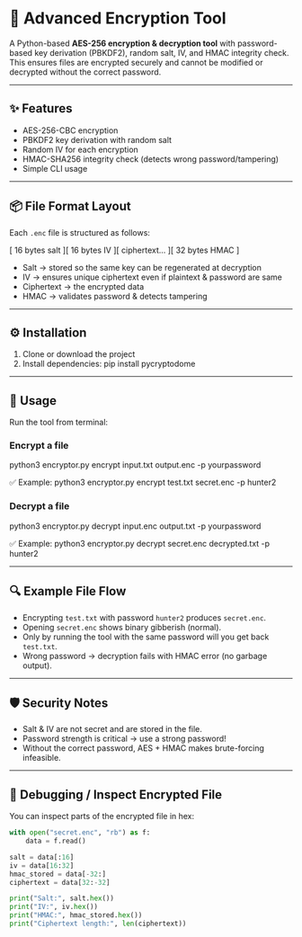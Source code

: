 # 🔐 Advanced Encryption Tool

A Python-based **AES-256 encryption & decryption tool** with password-based key derivation (PBKDF2), random salt, IV, and HMAC integrity check.  
This ensures files are encrypted securely and cannot be modified or decrypted without the correct password.

---

## ✨ Features
- AES-256-CBC encryption
- PBKDF2 key derivation with random salt
- Random IV for each encryption
- HMAC-SHA256 integrity check (detects wrong password/tampering)
- Simple CLI usage

---

## 📦 File Format Layout
Each `.enc` file is structured as follows:

[ 16 bytes salt ][ 16 bytes IV ][ ciphertext... ][ 32 bytes HMAC ]

- Salt → stored so the same key can be regenerated at decryption  
- IV → ensures unique ciphertext even if plaintext & password are same  
- Ciphertext → the encrypted data  
- HMAC → validates password & detects tampering  

---

## ⚙️ Installation
1. Clone or download the project  
2. Install dependencies:
   pip install pycryptodome

---

## 🚀 Usage
Run the tool from terminal:

### Encrypt a file
python3 encryptor.py encrypt input.txt output.enc -p yourpassword

✅ Example:
python3 encryptor.py encrypt test.txt secret.enc -p hunter2

### Decrypt a file
python3 encryptor.py decrypt input.enc output.txt -p yourpassword

✅ Example:
python3 encryptor.py decrypt secret.enc decrypted.txt -p hunter2

---

## 🔍 Example File Flow
- Encrypting `test.txt` with password `hunter2` produces `secret.enc`.  
- Opening `secret.enc` shows binary gibberish (normal).  
- Only by running the tool with the same password will you get back `test.txt`.  
- Wrong password → decryption fails with HMAC error (no garbage output).

---

## 🛡️ Security Notes
- Salt & IV are not secret and are stored in the file.  
- Password strength is critical → use a strong password!  
- Without the correct password, AES + HMAC makes brute-forcing infeasible.  

---

## 🧪 Debugging / Inspect Encrypted File
You can inspect parts of the encrypted file in hex:

```python
with open("secret.enc", "rb") as f:
    data = f.read()

salt = data[:16]
iv = data[16:32]
hmac_stored = data[-32:]
ciphertext = data[32:-32]

print("Salt:", salt.hex())
print("IV:", iv.hex())
print("HMAC:", hmac_stored.hex())
print("Ciphertext length:", len(ciphertext))
